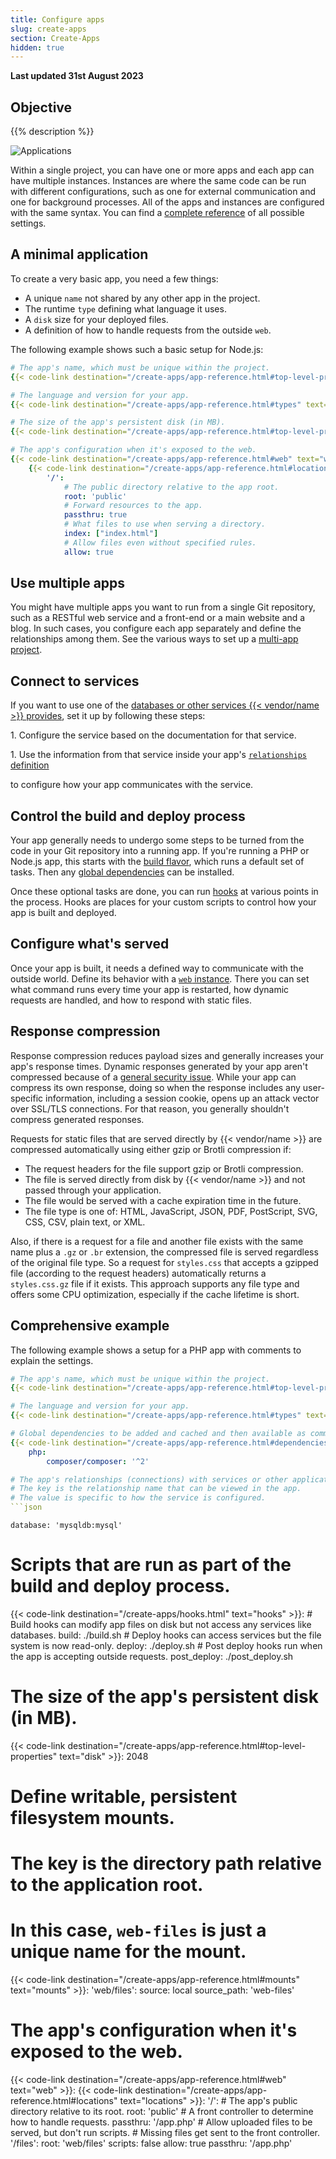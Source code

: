 ```yaml
---
title: Configure apps
slug: create-apps
section: Create-Apps
hidden: true
---
```


**Last updated 31st August 2023**



## Objective  

{{% description %}}

![Applications](images/applications.png "0.50")

Within a single project, you can have one or more apps and each app can have multiple instances.
Instances are where the same code can be run with different configurations,
such as one for external communication and one for background processes.
All of the apps and instances are configured with the same syntax.
You can find a [complete reference](./app-reference.md) of all possible settings.

## A minimal application

To create a very basic app, you need a few things:

* A unique `name` not shared by any other app in the project.
* The runtime `type` defining what language it uses.
* A `disk` size for your deployed files.
* A definition of how to handle requests from the outside `web`.

The following example shows such a basic setup for Node.js:

```yaml {configFile="app"}
# The app's name, which must be unique within the project.
{{< code-link destination="/create-apps/app-reference.html#top-level-properties" text="name" >}}: 'app'

# The language and version for your app.
{{< code-link destination="/create-apps/app-reference.html#types" text="type" >}}: 'nodejs:16'

# The size of the app's persistent disk (in MB).
{{< code-link destination="/create-apps/app-reference.html#top-level-properties" text="disk" >}}: 2048

# The app's configuration when it's exposed to the web.
{{< code-link destination="/create-apps/app-reference.html#web" text="web" >}}:
    {{< code-link destination="/create-apps/app-reference.html#locations" text="locations" >}}:
        '/':
            # The public directory relative to the app root.
            root: 'public'
            # Forward resources to the app.
            passthru: true
            # What files to use when serving a directory.
            index: ["index.html"]
            # Allow files even without specified rules.
            allow: true
```

## Use multiple apps

You might have multiple apps you want to run from a single Git repository,
such as a RESTful web service and a front-end or a main website and a blog.
In such cases, you configure each app separately and define the relationships among them.
See the various ways to set up a [multi-app project](./multi-app/_index.md).

## Connect to services

If you want to use one of the [databases or other services {{< vendor/name >}} provides](../add-services/_index.md),
set it up by following these steps:

1\. Configure the service based on the documentation for that service.

1\. Use the information from that service inside your app's [`relationships` definition](./app-reference.md#relationships)

   to configure how your app communicates with the service.

## Control the build and deploy process

Your app generally needs to undergo some steps to be turned from the code in your Git repository into a running app.
If you're running a PHP or Node.js app, this starts with the [build flavor](./app-reference.md#build),
which runs a default set of tasks.
Then any [global dependencies](./app-reference.md#dependencies) can be installed.

Once these optional tasks are done, you can run [hooks](./hooks/_index.md) at various points in the process.
Hooks are places for your custom scripts to control how your app is built and deployed.

## Configure what's served

Once your app is built, it needs a defined way to communicate with the outside world.
Define its behavior with a [`web` instance](./app-reference.md#web).
There you can set what command runs every time your app is restarted,
how dynamic requests are handled, and how to respond with static files.

## Response compression

Response compression reduces payload sizes and generally increases your app's response times.
Dynamic responses generated by your app aren't compressed because of a [general security issue](https://en.wikipedia.org/wiki/BREACH).
While your app can compress its own response,
doing so when the response includes any user-specific information, including a session cookie,
opens up an attack vector over SSL/TLS connections.
For that reason, you generally shouldn't compress generated responses.

Requests for static files that are served directly by {{< vendor/name >}} are compressed automatically
using either gzip or Brotli compression if:

* The request headers for the file support gzip or Brotli compression.
* The file is served directly from disk by {{< vendor/name >}} and not passed through your application.
* The file would be served with a cache expiration time in the future.
* The file type is one of: HTML, JavaScript, JSON, PDF, PostScript, SVG, CSS, CSV, plain text, or XML.

Also, if there is a request for a file and another file exists with the same name plus a `.gz` or `.br` extension,
the compressed file is served regardless of the original file type.
So a request for `styles.css` that accepts a gzipped file (according to the request headers)
automatically returns a `styles.css.gz` file if it exists.
This approach supports any file type and offers some CPU optimization, especially if the cache lifetime is short.

## Comprehensive example

The following example shows a setup for a PHP app with comments to explain the settings.

```yaml {configFile="app"}
# The app's name, which must be unique within the project.
{{< code-link destination="/create-apps/app-reference.html#top-level-properties" text="name" >}}: 'app'

# The language and version for your app.
{{< code-link destination="/create-apps/app-reference.html#types" text="type" >}}: 'php:8.1'

# Global dependencies to be added and cached and then available as commands.
{{< code-link destination="/create-apps/app-reference.html#dependencies" text="dependencies" >}}:
    php:
        composer/composer: '^2'

# The app's relationships (connections) with services or other applications.
# The key is the relationship name that can be viewed in the app.
# The value is specific to how the service is configured.
```json  

```  
    database: 'mysqldb:mysql'

# Scripts that are run as part of the build and deploy process.
{{< code-link destination="/create-apps/hooks.html" text="hooks" >}}:
    # Build hooks can modify app files on disk but not access any services like databases.
    build: ./build.sh
    # Deploy hooks can access services but the file system is now read-only.
    deploy: ./deploy.sh
    # Post deploy hooks run when the app is accepting outside requests.
    post_deploy: ./post_deploy.sh

# The size of the app's persistent disk (in MB).
{{< code-link destination="/create-apps/app-reference.html#top-level-properties" text="disk" >}}: 2048

# Define writable, persistent filesystem mounts.
# The key is the directory path relative to the application root.
# In this case, `web-files` is just a unique name for the mount.
{{< code-link destination="/create-apps/app-reference.html#mounts" text="mounts" >}}:
    'web/files':
        source: local
        source_path: 'web-files'

# The app's configuration when it's exposed to the web.
{{< code-link destination="/create-apps/app-reference.html#web" text="web" >}}:
    {{< code-link destination="/create-apps/app-reference.html#locations" text="locations" >}}:
        '/':
            # The app's public directory relative to its root.
            root: 'public'
            # A front controller to determine how to handle requests.
            passthru: '/app.php'
        # Allow uploaded files to be served, but don't run scripts.
        # Missing files get sent to the front controller.
        '/files':
            root: 'web/files'
            scripts: false
            allow: true
            passthru: '/app.php'
```
